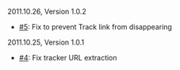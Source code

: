2011.10.26, Version 1.0.2

* [#5](https://github.com/neocotic/iOrder/issues/5): Fix to prevent Track link from disappearing

2011.10.25, Version 1.0.1

* [#4](https://github.com/neocotic/iOrder/issues/4): Fix tracker URL extraction
